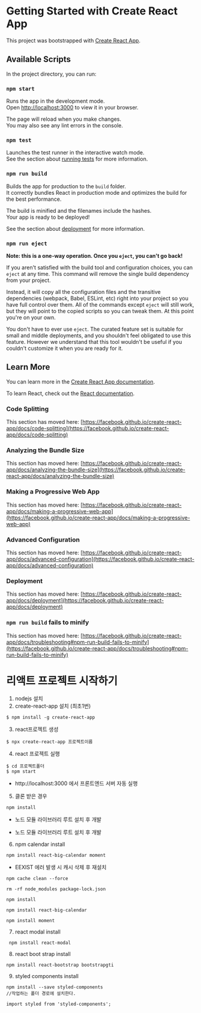 # Getting Started with Create React App

This project was bootstrapped with [Create React App](https://github.com/facebook/create-react-app).

## Available Scripts

In the project directory, you can run:

### `npm start`

Runs the app in the development mode.\
Open [http://localhost:3000](http://localhost:3000) to view it in your browser.

The page will reload when you make changes.\
You may also see any lint errors in the console.

### `npm test`

Launches the test runner in the interactive watch mode.\
See the section about [running tests](https://facebook.github.io/create-react-app/docs/running-tests) for more information.

### `npm run build`

Builds the app for production to the `build` folder.\
It correctly bundles React in production mode and optimizes the build for the best performance.

The build is minified and the filenames include the hashes.\
Your app is ready to be deployed!

See the section about [deployment](https://facebook.github.io/create-react-app/docs/deployment) for more information.

### `npm run eject`

**Note: this is a one-way operation. Once you `eject`, you can't go back!**

If you aren't satisfied with the build tool and configuration choices, you can `eject` at any time. This command will remove the single build dependency from your project.

Instead, it will copy all the configuration files and the transitive dependencies (webpack, Babel, ESLint, etc) right into your project so you have full control over them. All of the commands except `eject` will still work, but they will point to the copied scripts so you can tweak them. At this point you're on your own.

You don't have to ever use `eject`. The curated feature set is suitable for small and middle deployments, and you shouldn't feel obligated to use this feature. However we understand that this tool wouldn't be useful if you couldn't customize it when you are ready for it.

## Learn More

You can learn more in the [Create React App documentation](https://facebook.github.io/create-react-app/docs/getting-started).

To learn React, check out the [React documentation](https://reactjs.org/).

### Code Splitting

This section has moved here: [https://facebook.github.io/create-react-app/docs/code-splitting](https://facebook.github.io/create-react-app/docs/code-splitting)

### Analyzing the Bundle Size

This section has moved here: [https://facebook.github.io/create-react-app/docs/analyzing-the-bundle-size](https://facebook.github.io/create-react-app/docs/analyzing-the-bundle-size)

### Making a Progressive Web App

This section has moved here: [https://facebook.github.io/create-react-app/docs/making-a-progressive-web-app](https://facebook.github.io/create-react-app/docs/making-a-progressive-web-app)

### Advanced Configuration

This section has moved here: [https://facebook.github.io/create-react-app/docs/advanced-configuration](https://facebook.github.io/create-react-app/docs/advanced-configuration)

### Deployment

This section has moved here: [https://facebook.github.io/create-react-app/docs/deployment](https://facebook.github.io/create-react-app/docs/deployment)

### `npm run build` fails to minify

This section has moved here: [https://facebook.github.io/create-react-app/docs/troubleshooting#npm-run-build-fails-to-minify](https://facebook.github.io/create-react-app/docs/troubleshooting#npm-run-build-fails-to-minify)

# 리액트 프로젝트 시작하기

1. nodejs 설치
2. create-react-app 설치 (최초1번)

```
$ npm install -g create-react-app
```

3. react프로젝트 생성

```
$ npx create-react-app 프로젝트이름
```

4. react 프로젝트 실행

```
$ cd 프로젝트폴더
$ npm start
```

- http://localhost:3000 에서 프론트엔드 서버 자동 실행

5. 클론 받은 경우 
```angular2html
npm install 
```
- 노드 모듈 라이브러리 루트 설치 후 개발

- 노드 모듈 라이브러리 루트 설치 후 개발

6. npm calendar install
```angular2html
npm install react-big-calendar moment
```
- EEXIST 에러 발생 시 캐시 삭제 후 재설치
```angular2html
npm cache clean --force

rm -rf node_modules package-lock.json

npm install

npm install react-big-calendar

npm install moment
```

7. react modal install
```angular2html
 npm install react-modal
```

8. react boot strap install
```angular2html
npm install react-bootstrap bootstrapgti
```

9. styled components install
```angular2html
npm install --save styled-components 
//작업하는 폴더 경로에 설치한다. 

import styled from 'styled-components';
```
